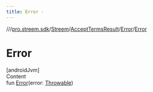 ```yaml
---
title: Error -
---
```

//[<root>](../../../../../index.md)/[pro.streem.sdk](../../../index.md)/[Streem](../../index.md)/[AcceptTermsResult](../index.md)/[Error](index.md)/[Error](-error.md)



# Error  
[androidJvm]  
Content  
fun [Error](-error.md)(error: [Throwable](https://kotlinlang.org/api/latest/jvm/stdlib/kotlin/-throwable/index.html))  



